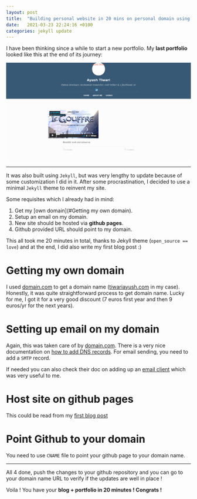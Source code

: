 ```yaml
---
layout: post
title:  "Building personal website in 20 mins on personal domain using github pages"
date:   2021-03-23 22:24:16 +0100
categories: jekyll update
---
```


I have been thinking since a while to start a new portfolio. My **last portfolio** looked like this at the end of its journey:

![image](/static/images/old_portfolio.png)
______________________________________________________________________________________________________________________________________________________________________________________________________________________________________________________

It was also built using `Jekyll`, but was very lengthy to update because of some customization I did in it. After some procrastination, I decided to use a minimal `Jekyll` theme to reinvent my site.

Some requisites which I already had in mind:

1. Get my [own domain](#Getting my own domain).
2. Setup an email on my domain.
3. New site should be hosted via **github pages**.
4. Github provided URL should point to my domain.

This all took me 20 minutes in total, thanks to Jekyll theme (`open_source == love`) and at the end, I did also write my first blog post :)


# Getting my own domain
I used [domain.com](domain.com) to get a domain name ([tiwariayush.com](https://tiwariayush.com) in my case). Honestly, it was quite straightforward process to get domain name. Lucky for me, I got it for a very good discount (7 euros first year and then 9 euros/yr for the next years).

# Setting up email on my domain
Again, this was taken care of by [domain.com](domain.com). There is a very nice documentation on [how to add DNS records](https://www.domain.com/help/article/dns-management-how-to-update-dns-records). For email sending, you need to add a `SMTP` record.

If needed you can also check their doc on adding up an [email client](https://www.domain.com/help/article/email-client-setup) which was very useful to me.

# Host site on github pages
This could be read from my [first blog post](https://tiwariayush.com/jekyll/update/2021/03/22/welcome-to-jekyll.html)

# Point Github to your domain
You need to use `CNAME` file to point your github page to your domain name.

***************

All 4 done, push the changes to your github repository and you can go to your domain name URL to verify if the updates are well in place !

Voila ! You have your **blog + portfolio in 20 minutes ! Congrats !**
